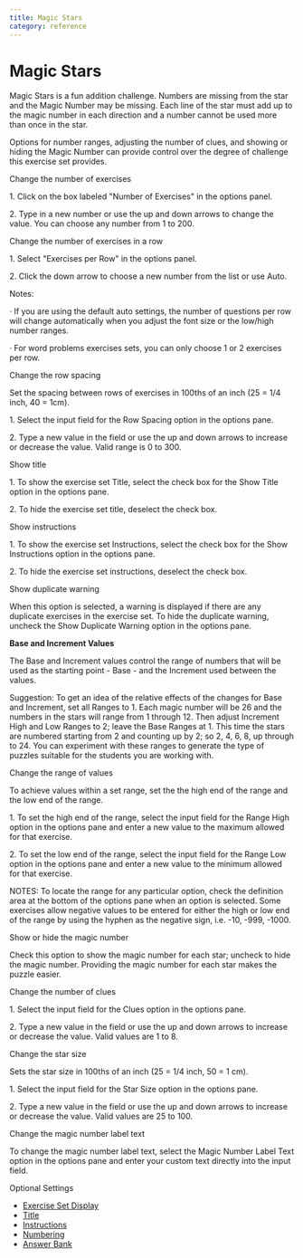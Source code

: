 ```yaml
---
title: Magic Stars
category: reference
---
```


# Magic Stars

Magic Stars is a fun addition challenge. Numbers are missing from the star and the Magic Number may be missing. Each line of the star must add up to the magic number in each direction and a number cannot be used more than once in the star.

Options for number ranges, adjusting the number of clues, and showing or hiding the Magic Number can provide control over the degree of challenge this exercise set provides.

Change the number of exercises

1\. Click on the box labeled "Number of Exercises" in the options panel.

2\. Type in a new number or use the up and down arrows to change the value. You can choose any number from 1 to 200.

Change the number of exercises in a row

1\. Select "Exercises per Row" in the options panel.

2\. Click the down arrow to choose a new number from the list or use Auto.

Notes:

· If you are using the default auto settings, the number of questions per row will change automatically when you adjust the font size or the low/high number ranges.

· For word problems exercises sets, you can only choose 1 or 2 exercises per row.

Change the row spacing

Set the spacing between rows of exercises in 100ths of an inch (25 = 1/4 inch, 40 = 1cm).

1\. Select the input field for the Row Spacing option in the options pane.

2\. Type a new value in the field or use the up and down arrows to increase or decrease the value. Valid range is 0 to 300.

Show title

1\. To show the exercise set Title, select the check box for the Show Title option in the options pane.

2\. To hide the exercise set title, deselect the check box.

Show instructions

1\. To show the exercise set Instructions, select the check box for the Show Instructions option in the options pane.

2\. To hide the exercise set instructions, deselect the check box.

Show duplicate warning

When this option is selected, a warning is displayed if there are any duplicate exercises in the exercise set. To hide the duplicate warning, uncheck the Show Duplicate Warning option in the options pane.

**Base and Increment Values**

The Base and Increment values control the range of numbers that will be used as the starting point - Base - and the Increment used between the values.

Suggestion: To get an idea of the relative effects of the changes for Base and Increment, set all Ranges to 1. Each magic number will be 26 and the numbers in the stars will range from 1 through 12. Then adjust Increment High and Low Ranges to 2; leave the Base Ranges at 1. This time the stars are numbered starting from 2 and counting up by 2; so 2, 4, 6, 8, up through to 24. You can experiment with these ranges to generate the type of puzzles suitable for the students you are working with.

Change the range of values

To achieve values within a set range, set the the high end of the range and the low end of the range.

1\. To set the high end of the range, select the input field for the Range High option in the options pane and enter a new value to the maximum allowed for that exercise.

2\. To set the low end of the range, select the input field for the Range Low option in the options pane and enter a new value to the minimum allowed for that exercise.

NOTES: To locate the range for any particular option, check the definition area at the bottom of the options pane when an option is selected. Some exercises allow negative values to be entered for either the high or low end of the range by using the hyphen as the negative sign, i.e. -10, -999, -1000.

Show or hide the magic number

Check this option to show the magic number for each star; uncheck to hide the magic number. Providing the magic number for each star makes the puzzle easier.

Change the number of clues

1\. Select the input field for the Clues option in the options pane.

2\. Type a new value in the field or use the up and down arrows to increase or decrease the value. Valid values are 1 to 8.

Change the star size

Sets the star size in 100ths of an inch (25 = 1/4 inch, 50 = 1 cm).

1\. Select the input field for the Star Size option in the options pane.

2\. Type a new value in the field or use the up and down arrows to increase or decrease the value. Valid values are 25 to 100.

Change the magic number label text

To change the magic number label text, select the Magic Number Label Text option in the options pane and enter your custom text directly into the input field.

Optional Settings

- [Exercise Set Display](../../options/exercise-set-display-options.md)
- [Title](../../options/title-display-options.md)
- [Instructions](../../options/instructions-display-options.md)
- [Numbering](../../options/numbering-display-options.md)
- [Answer Bank](../../options/answer-bank-display-options.md)